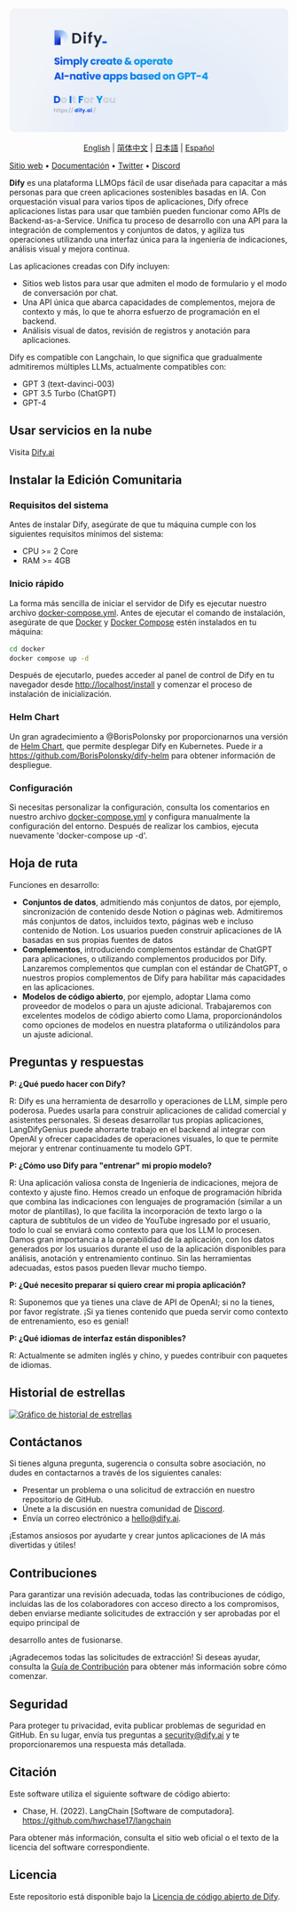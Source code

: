 ![](./images/describe-en.png)
<p align="center">
  <a href="./README.md">English</a> |
  <a href="./README_CN.md">简体中文</a> |
  <a href="./README_JA.md">日本語</a> |
  <a href="./README_ES.md">Español</a>
</p>

[Sitio web](https://dify.ai) • [Documentación](https://docs.dify.ai) • [Twitter](https://twitter.com/dify_ai) • [Discord](https://discord.gg/FngNHpbcY7)

**Dify** es una plataforma LLMOps fácil de usar diseñada para capacitar a más personas para que creen aplicaciones sostenibles basadas en IA. Con orquestación visual para varios tipos de aplicaciones, Dify ofrece aplicaciones listas para usar que también pueden funcionar como APIs de Backend-as-a-Service. Unifica tu proceso de desarrollo con una API para la integración de complementos y conjuntos de datos, y agiliza tus operaciones utilizando una interfaz única para la ingeniería de indicaciones, análisis visual y mejora continua.

Las aplicaciones creadas con Dify incluyen:

- Sitios web listos para usar que admiten el modo de formulario y el modo de conversación por chat.
- Una API única que abarca capacidades de complementos, mejora de contexto y más, lo que te ahorra esfuerzo de programación en el backend.
- Análisis visual de datos, revisión de registros y anotación para aplicaciones.

Dify es compatible con Langchain, lo que significa que gradualmente admitiremos múltiples LLMs, actualmente compatibles con:

- GPT 3 (text-davinci-003)
- GPT 3.5 Turbo (ChatGPT)
- GPT-4

## Usar servicios en la nube

Visita [Dify.ai](https://dify.ai)

## Instalar la Edición Comunitaria

### Requisitos del sistema

Antes de instalar Dify, asegúrate de que tu máquina cumple con los siguientes requisitos mínimos del sistema:

- CPU >= 2 Core
- RAM >= 4GB

### Inicio rápido

La forma más sencilla de iniciar el servidor de Dify es ejecutar nuestro archivo [docker-compose.yml](docker/docker-compose.yaml). Antes de ejecutar el comando de instalación, asegúrate de que [Docker](https://docs.docker.com/get-docker/) y [Docker Compose](https://docs.docker.com/compose/install/) estén instalados en tu máquina:

```bash
cd docker
docker compose up -d
```

Después de ejecutarlo, puedes acceder al panel de control de Dify en tu navegador desde [http://localhost/install](http://localhost/install) y comenzar el proceso de instalación de inicialización.

### Helm Chart

Un gran agradecimiento a @BorisPolonsky por proporcionarnos una versión de [Helm Chart](https://helm.sh/), que permite desplegar Dify en Kubernetes.
Puede ir a https://github.com/BorisPolonsky/dify-helm para obtener información de despliegue.

### Configuración

Si necesitas personalizar la configuración, consulta los comentarios en nuestro archivo [docker-compose.yml](docker/docker-compose.yaml) y configura manualmente la configuración del entorno. Después de realizar los cambios, ejecuta nuevamente 'docker-compose up -d'.

## Hoja de ruta

Funciones en desarrollo:

- **Conjuntos de datos**, admitiendo más conjuntos de datos, por ejemplo, sincronización de contenido desde Notion o páginas web.
Admitiremos más conjuntos de datos, incluidos texto, páginas web e incluso contenido de Notion. Los usuarios pueden construir aplicaciones de IA basadas en sus propias fuentes de datos
- **Complementos**, introduciendo complementos estándar de ChatGPT para aplicaciones, o utilizando complementos producidos por Dify.
Lanzaremos complementos que cumplan con el estándar de ChatGPT, o nuestros propios complementos de Dify para habilitar más capacidades en las aplicaciones.
- **Modelos de código abierto**, por ejemplo, adoptar Llama como proveedor de modelos o para un ajuste adicional.
Trabajaremos con excelentes modelos de código abierto como Llama, proporcionándolos como opciones de modelos en nuestra plataforma o utilizándolos para un ajuste adicional.

## Preguntas y respuestas

**P: ¿Qué puedo hacer con Dify?**

R: Dify es una herramienta de desarrollo y operaciones de LLM, simple pero poderosa. Puedes usarla para construir aplicaciones de calidad comercial y asistentes personales. Si deseas desarrollar tus propias aplicaciones, LangDifyGenius puede ahorrarte trabajo en el backend al integrar con OpenAI y ofrecer capacidades de operaciones visuales, lo que te permite mejorar y entrenar continuamente tu modelo GPT.

**P: ¿Cómo uso Dify para "entrenar" mi propio modelo?**

R: Una aplicación valiosa consta de Ingeniería de indicaciones, mejora de contexto y ajuste fino. Hemos creado un enfoque de programación híbrida que combina las indicaciones con lenguajes de programación (similar a un motor de plantillas), lo que facilita la incorporación de texto largo o la captura de subtítulos de un video de YouTube ingresado por el usuario, todo lo cual se enviará como contexto para que los LLM lo procesen. Damos gran importancia a la operabilidad de la aplicación, con los datos generados por los usuarios durante el uso de la aplicación disponibles para análisis, anotación y entrenamiento continuo. Sin las herramientas adecuadas, estos pasos pueden llevar mucho tiempo.

**P: ¿Qué necesito preparar si quiero crear mi propia aplicación?**

R: Suponemos que ya tienes una clave de API de OpenAI; si no la tienes, por favor regístrate. ¡Si ya tienes contenido que pueda servir como contexto de entrenamiento, eso es genial!

**P: ¿Qué idiomas de interfaz están disponibles?**

R: Actualmente se admiten inglés y chino, y puedes contribuir con paquetes de idiomas.

## Historial de estrellas

[![Gráfico de historial de estrellas](https://api.star-history.com/svg?repos=langgenius/dify&type=Date)](https://star-history.com/#langgenius/dify&Date)

## Contáctanos

Si tienes alguna pregunta, sugerencia o consulta sobre asociación, no dudes en contactarnos a través de los siguientes canales:

- Presentar un problema o una solicitud de extracción en nuestro repositorio de GitHub.
- Únete a la discusión en nuestra comunidad de [Discord](https://discord.gg/FngNHpbcY7).
- Envía un correo electrónico a hello@dify.ai.

¡Estamos ansiosos por ayudarte y crear juntos aplicaciones de IA más divertidas y útiles!

## Contribuciones

Para garantizar una revisión adecuada, todas las contribuciones de código, incluidas las de los colaboradores con acceso directo a los compromisos, deben enviarse mediante solicitudes de extracción y ser aprobadas por el equipo principal de

 desarrollo antes de fusionarse.

¡Agradecemos todas las solicitudes de extracción! Si deseas ayudar, consulta la [Guía de Contribución](CONTRIBUTING.md) para obtener más información sobre cómo comenzar.

## Seguridad

Para proteger tu privacidad, evita publicar problemas de seguridad en GitHub. En su lugar, envía tus preguntas a security@dify.ai y te proporcionaremos una respuesta más detallada.

## Citación

Este software utiliza el siguiente software de código abierto:

- Chase, H. (2022). LangChain [Software de computadora]. https://github.com/hwchase17/langchain

Para obtener más información, consulta el sitio web oficial o el texto de la licencia del software correspondiente.

## Licencia

Este repositorio está disponible bajo la [Licencia de código abierto de Dify](LICENSE).
